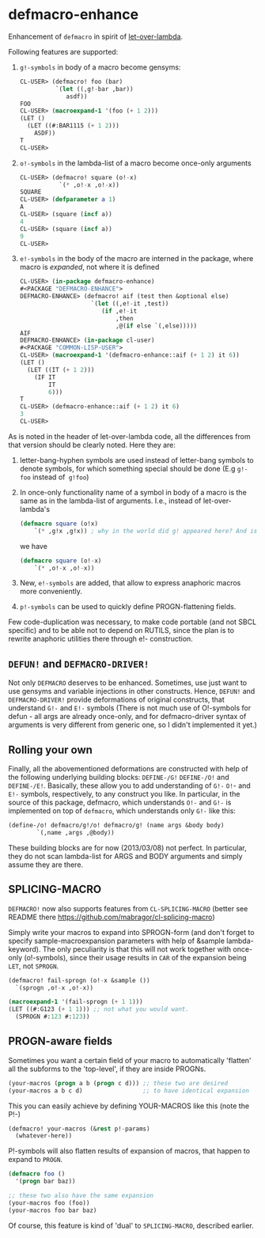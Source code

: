 defmacro-enhance
================

Enhancement of `defmacro` in spirit of [let-over-lambda](http://www.letoverlambda.com/index.cl/toc).

Following features are supported:

1.  `g!-symbols` in body of a macro become gensyms:

    ```lisp
    CL-USER> (defmacro! foo (bar)
              `(let ((,g!-bar ,bar))
                 asdf))
    FOO
    CL-USER> (macroexpand-1 '(foo (+ 1 2)))
    (LET ()
      (LET ((#:BAR1115 (+ 1 2)))
        ASDF))
    T
    CL-USER>
    ```

2.  `o!-symbols` in the lambda-list of a macro become once-only arguments

    ```lisp
    CL-USER> (defmacro! square (o!-x)
               `(* ,o!-x ,o!-x))
    SQUARE
    CL-USER> (defparameter a 1)
    A
    CL-USER> (square (incf a))
    4
    CL-USER> (square (incf a))
    9
    CL-USER>
    ```

3.  `e!-symbols` in the body of the macro are interned in the package,
where macro is *expanded*, not where it is defined

    ```lisp
    CL-USER> (in-package defmacro-enhance)
    #<PACKAGE "DEFMACRO-ENHANCE">
    DEFMACRO-ENHANCE> (defmacro! aif (test then &optional else)
                        `(let ((,e!-it ,test))
                           (if ,e!-it
                               ,then
                               ,@(if else `(,else)))))
    AIF
    DEFMACRO-ENHANCE> (in-package cl-user)
    #<PACKAGE "COMMON-LISP-USER">
    CL-USER> (macroexpand-1 '(defmacro-enhance::aif (+ 1 2) it 6))
    (LET ()
      (LET ((IT (+ 1 2)))
        (IF IT
            IT
            6)))
    T
    CL-USER> (defmacro-enhance::aif (+ 1 2) it 6)
    3
    CL-USER>
    ```

As is noted in the header of let-over-lambda code, all the differences from that
version should be clearly noted.
Here they are:

1.  letter-bang-hyphen symbols are used instead of letter-bang symbols to denote symbols,
    for which something special should be done (E.g `g!-foo` instead of` g!foo`)

2.  In once-only functionality name of a symbol in body of a macro is the same as in the
    lambda-list of arguments. I.e., instead of let-over-lambda's

    ```lisp
    (defmacro square (o!x)
        `(* ,g!x ,g!x)) ; why in the world did g! appeared here? And is o! still accessible?
    ```

    we have

    ```lisp
    (defmacro square (o!-x)
        `(* ,o!-x ,o!-x))
    ```

3.  New, `e!-symbols` are added, that allow to express anaphoric macros more conveniently.

4.  `p!-symbols` can be used to quickly define PROGN-flattening fields.

Few code-duplication was necessary, to make code portable (and not SBCL specific) and to be
able not to depend on RUTILS, since the plan is to rewrite anaphoric utilities there through e!- construction.

`DEFUN!` and `DEFMACRO-DRIVER!`
---------------------------

Not only `DEFMACRO` deserves to be enhanced. Sometimes, use just want to use gensyms and
variable injections in other constructs. Hence, `DEFUN!` and `DEFMACRO-DRIVER!` provide
deformations of original constructs, that understand `G!-` and `E!-` symbols
(There is not much use of O!-symbols for defun - all args are already once-only,
and for defmacro-driver syntax of arguments is very different from generic one, so
I didn't implemented it yet.)

Rolling your own
----------------

Finally, all the abovementioned deformations are constructed with help of the following
underlying building blocks: `DEFINE-/G!` `DEFINE-/O!` and `DEFINE-/E!`.
Basically, these allow you to add understanding of `G!-` `O!`- and `E!-` symbols, respectively,
to any construct you like.
In particular, in the source of this package, defmacro, which understands `O!-` and `G!-`
is implemented on top of `defmacro`, which understands only `G!-` like this:
    
```lisp
(define-/o! defmacro/g!/o! defmacro/g! (name args &body body)
        `(,name ,args ,@body))
```

These building blocks are for now (2013/03/08) not perfect. In particular, they do not
scan lambda-list for ARGS and BODY arguments and simply assume they are there.

SPLICING-MACRO
--------------

`DEFMACRO!` now also supports features from `CL-SPLICING-MACRO` (better see
README there https://github.com/mabragor/cl-splicing-macro)

Simply write your macros to expand into SPROGN-form (and don't forget to specify
sample-macroexpansion parameters with help of &sample lambda-keyword).
The only peculiarity is that this will not work together with once-only (o!-symbols),
since their usage results in `CAR` of the expansion being `LET`, not `SPROGN`.

```lisp
(defmacro! fail-sprogn (o!-x &sample ())
  `(sprogn ,o!-x ,o!-x))

(macroexpand-1 '(fail-sprogn (+ 1 1)))
(LET ((#:G123 (+ 1 1))) ;; not what you would want.
  (SPROGN #:123 #:123))
```

PROGN-aware fields
------------------

Sometimes you want a certain field of your macro to automatically 'flatten'
all the subforms to the 'top-level', if they are inside PROGNs.

```lisp
(your-macros (progn a b (progn c d))) ;; these two are desired
(your-macros a b c d)                 ;; to have identical expansion
```

This you can easily achieve by defining YOUR-MACROS like this (note the P!-)
```lisp
(defmacro! your-macros (&rest p!-params)
  (whatever-here))
```

P!-symbols will also flatten results of expansion of macros, that
happen to expand to `PROGN`.
```lisp
(defmacro foo ()
  '(progn bar baz))

;; these two also have the same expansion
(your-macros foo (foo))
(your-macros foo bar baz)
```

Of course, this feature is kind of 'dual' to `SPLICING-MACRO`,
described earlier.
